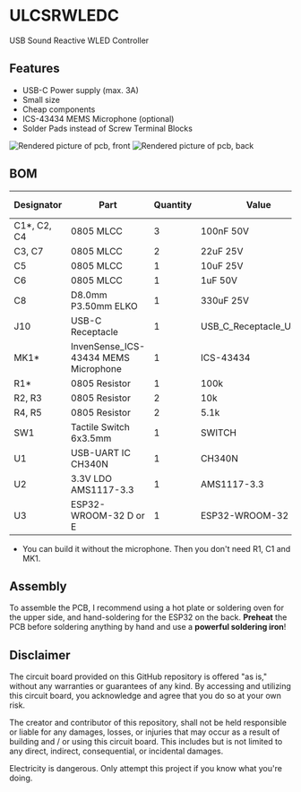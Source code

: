 # ULCSRWLEDC
USB Sound Reactive WLED Controller

## Features

- USB-C Power supply (max. 3A)
- Small size
- Cheap components
- ICS-43434 MEMS Microphone (optional)
- Solder Pads instead of Screw Terminal Blocks

![Rendered picture of pcb, front](https://github.com/NandXor96/USBWLEDC/blob/main/pictures/front.png?raw=true)
![Rendered picture of pcb, back](https://github.com/NandXor96/USBWLEDC/blob/main/pictures/back.png?raw=true)

## BOM

|Designator    |Part                                            |Quantity|Value                  |LCSC Part #| Mouser Part # |
|--------------|------------------------------------------------|--------|-----------------------|-----------|---------------|
|C1*, C2, C4   |0805 MLCC                                       |3       |100nF 50V              |C49678     ||
|C3, C7        |0805 MLCC                                       |2       |22uF 25V               |C45783     ||
|C5            |0805 MLCC                                       |1       |10uF 25V               |C15850     ||
|C6            |0805 MLCC                                       |1       |1uF 50V                |C28323     ||
|C8            |D8.0mm P3.50mm ELKO                             |1       |330uF 25V              |C3008476   ||
|J10           |USB-C Receptacle                                |1       |USB_C_Receptacle_USB2.0|C2988369   ||
|MK1*          |InvenSense_ICS-43434 MEMS Microphone            |1       |ICS-43434              |           |410-ICS-43434|
|R1*           |0805 Resistor                                   |1       |100k                   |C149504    ||
|R2, R3        |0805 Resistor                                   |2       |10k                    |C17414     ||
|R4, R5        |0805 Resistor                                   |2       |5.1k                   |C27834     ||
|SW1           |Tactile Switch 6x3.5mm                          |1       |SWITCH                 |C3726366   ||
|U1            |USB-UART IC CH340N                              |1       |CH340N                 |C2977777   ||
|U2            |3.3V LDO AMS1117-3.3                            |1       |AMS1117-3.3            |C6186      ||
|U3            |ESP32-WROOM-32 D or E                           |1       |ESP32-WROOM-32         |C701341    |356-ESP32WRM32E132PH|

* You can build it without the microphone. Then you don't need R1, C1 and MK1.

## Assembly

To assemble the PCB, I recommend using a hot plate or soldering oven for the upper side, and hand-soldering for the ESP32 on the back.
**Preheat** the PCB before soldering anything by hand and use a **powerful soldering iron**!  

## Disclaimer

The circuit board provided on this GitHub repository is offered "as is," without any warranties or guarantees of any kind. By accessing and utilizing this circuit board, you acknowledge and agree that you do so at your own risk.

The creator and contributor of this repository, shall not be held responsible or liable for any damages, losses, or injuries that may occur as a result of building and / or using this circuit board. This includes but is not limited to any direct, indirect, consequential, or incidental damages.

Electricity is dangerous. Only attempt this project if you know what you're doing.
